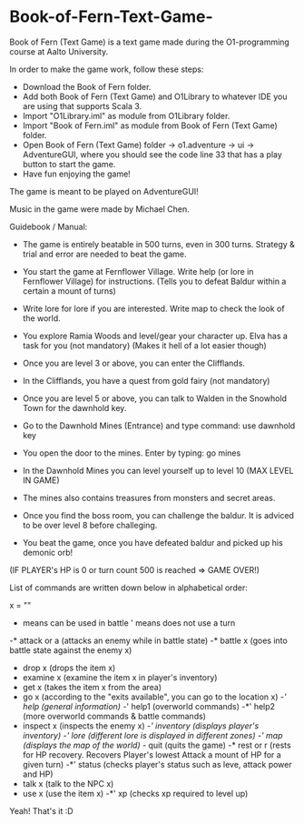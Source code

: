 # Book-of-Fern-Text-Game-
Book of Fern (Text Game) is a text game made during the O1-programming course at Aalto University.

In order to make the game work, follow these steps:
- Download the Book of Fern folder.
- Add both Book of Fern (Text Game) and O1Library to whatever IDE you are using that supports Scala 3.
- Import "O1Library.iml" as module from O1Library folder.
- Import "Book of Fern.iml" as module from Book of Fern (Text Game) folder.
- Open Book of Fern (Text Game) folder -> o1.adventure -> ui -> AdventureGUI, where you should see the code line 33 that has a play button to start the game.
- Have fun enjoying the game!

The game is meant to be played on AdventureGUI!


Music in the game were made by Michael Chen.


Guidebook / Manual:

- The game is entirely beatable in 500 turns, even in 300 turns. Strategy & trial and error are needed to beat the game.

- You start the game at Fernflower Village. Write help (or lore in Fernflower Village) for instructions.
	(Tells you to defeat Baldur within a certain a mount of turns)

- Write lore for lore if you are interested. Write map to check the look of the world.

- You explore Ramia Woods and level/gear your character up. Elva has a task for you (not mandatory) (Makes it hell of a lot easier though)

- Once you are level 3 or above, you can enter the Clifflands.

- In the Clifflands, you have a quest from gold fairy (not mandatory)

- Once you are level 5 or above, you can talk to Walden in the Snowhold Town for the dawnhold key.

- Go to the Dawnhold Mines (Entrance) and type command: use dawnhold key

- You open the door to the mines. Enter by typing: go mines

- In the Dawnhold Mines you can level yourself up to level 10 (MAX LEVEL IN GAME)

- The mines also contains treasures from monsters and secret areas.

- Once you find the boss room, you can challenge the baldur. It is adviced to be over level 8 before challeging.

- You beat the game, once you have defeated baldur and picked up his demonic orb!

(IF PLAYER's HP is 0 or turn count 500 is reached => GAME OVER!)



List of commands are written down below in alphabetical order:

x = ""
* means can be used in battle
' means does not use a turn

-* attack or a (attacks an enemy while in battle state)
-* battle x (goes into battle state against the enemy x)
- drop x (drops the item x)
- examine x (examine the item x in player's inventory)
- get x (takes the item x from the area)
- go x (according to the "exits available", you can go to the location x)
-*' help (general information)
-*' help1 (overworld commands)
-*' help2 (more overworld commands & battle commands)
- inspect x (inspects the enemy x)
-*' inventory (displays player's inventory)
-' lore (different lore is displayed in different zones)
-' map (displays the map of the world)
-* quit (quits the game)
-* rest or r (rests for HP recovery. Recovers Player's lowest Attack a mount of HP for a given turn)
-*' status (checks player's status such as leve, attack power and HP)
- talk x (talk to the NPC x)
- use x (use the item x)
-*' xp (checks xp required to level up)

Yeah! That's it :D

